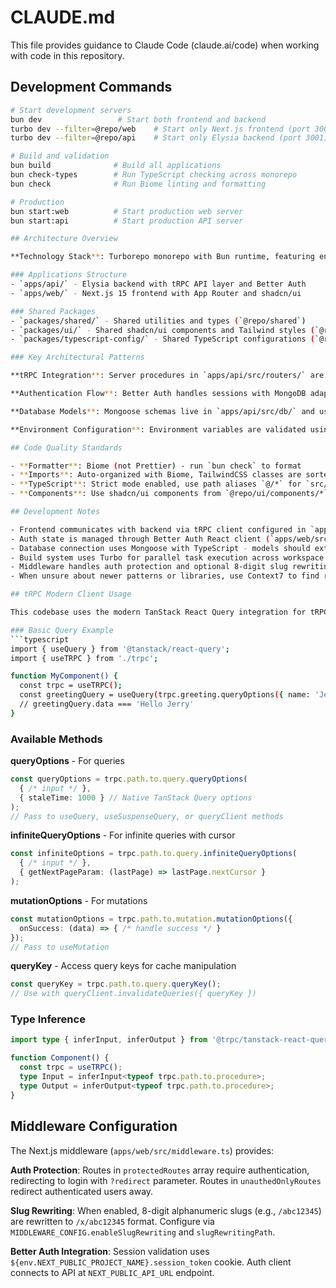# CLAUDE.md

This file provides guidance to Claude Code (claude.ai/code) when working with code in this repository.

## Development Commands

```bash
# Start development servers
bun dev                 # Start both frontend and backend
turbo dev --filter=@repo/web    # Start only Next.js frontend (port 3000)  
turbo dev --filter=@repo/api    # Start only Elysia backend (port 3001)

# Build and validation
bun build              # Build all applications
bun check-types        # Run TypeScript checking across monorepo
bun check              # Run Biome linting and formatting

# Production
bun start:web          # Start production web server
bun start:api          # Start production API server

## Architecture Overview

**Technology Stack**: Turborepo monorepo with Bun runtime, featuring end-to-end TypeScript type safety from MongoDB → Elysia/tRPC → Next.js

### Applications Structure
- `apps/api/` - Elysia backend with tRPC API layer and Better Auth
- `apps/web/` - Next.js 15 frontend with App Router and shadcn/ui

### Shared Packages
- `packages/shared/` - Shared utilities and types (`@repo/shared`)
- `packages/ui/` - Shared shadcn/ui components and Tailwind styles (`@repo/ui`)
- `packages/typescript-config/` - Shared TypeScript configurations (`@repo/typescript-config`)

### Key Architectural Patterns

**tRPC Integration**: Server procedures in `apps/api/src/routers/` are consumed by frontend with full type inference. Add new routers to the main router in `apps/api/src/routers/index.ts`.

**Authentication Flow**: Better Auth handles sessions with MongoDB adapter. Protected procedures check session context via `protectedProcedure` in `apps/api/src/lib/trpc.ts`.

**Database Models**: Mongoose schemas live in `apps/api/src/db/` and use zod-mongoose for type-safe schema definitions. Look at existing schemas as references for patterns. Connection is managed within the API application.

**Environment Configuration**: Environment variables are validated using `@t3-oss/env-core` with Zod schemas in `apps/web/src/env.ts` and `apps/api/src/env.ts`. All apps share variables from root `.env` file. Required vars include `DATABASE_URL`, `REDIS_URL`, `BETTER_AUTH_SECRET`, `NEXT_PUBLIC_WEBSITE_URL`, and `NEXT_PUBLIC_API_URL`.

## Code Quality Standards

- **Formatter**: Biome (not Prettier) - run `bun check` to format
- **Imports**: Auto-organized with Biome, TailwindCSS classes are sorted
- **TypeScript**: Strict mode enabled, use path aliases `@/*` for `src/*`
- **Components**: Use shadcn/ui components from `@repo/ui/components/*` or local `@/components/ui`, follow New York variant style

## Development Notes

- Frontend communicates with backend via tRPC client configured in `apps/web/src/utils/trpc.ts`
- Auth state is managed through Better Auth React client (`apps/web/src/lib/auth-client.ts`) and TanStack Query
- Database connection uses Mongoose with TypeScript - models should extend proper Mongoose document types
- Build system uses Turbo for parallel task execution across workspace packages
- Middleware handles auth protection and optional 8-digit slug rewriting (`apps/web/src/middleware.ts`)
- When unsure about newer patterns or libraries, use Context7 to find relevant documentation

## tRPC Modern Client Usage

This codebase uses the modern TanStack React Query integration for tRPC, providing native query factories instead of custom hooks.

### Basic Query Example
```typescript
import { useQuery } from '@tanstack/react-query';
import { useTRPC } from './trpc';

function MyComponent() {
  const trpc = useTRPC();
  const greetingQuery = useQuery(trpc.greeting.queryOptions({ name: 'Jerry' }));
  // greetingQuery.data === 'Hello Jerry'
}
```

### Available Methods

**queryOptions** - For queries
```typescript
const queryOptions = trpc.path.to.query.queryOptions(
  { /* input */ },
  { staleTime: 1000 } // Native TanStack Query options
);
// Pass to useQuery, useSuspenseQuery, or queryClient methods
```

**infiniteQueryOptions** - For infinite queries with cursor
```typescript
const infiniteOptions = trpc.path.to.query.infiniteQueryOptions(
  { /* input */ },
  { getNextPageParam: (lastPage) => lastPage.nextCursor }
);
```

**mutationOptions** - For mutations
```typescript
const mutationOptions = trpc.path.to.mutation.mutationOptions({
  onSuccess: (data) => { /* handle success */ }
});
// Pass to useMutation
```

**queryKey** - Access query keys for cache manipulation
```typescript
const queryKey = trpc.path.to.query.queryKey();
// Use with queryClient.invalidateQueries({ queryKey })
```

### Type Inference
```typescript
import type { inferInput, inferOutput } from '@trpc/tanstack-react-query';

function Component() {
  const trpc = useTRPC();
  type Input = inferInput<typeof trpc.path.to.procedure>;
  type Output = inferOutput<typeof trpc.path.to.procedure>;
}
```

## Middleware Configuration

The Next.js middleware (`apps/web/src/middleware.ts`) provides:

**Auth Protection**: Routes in `protectedRoutes` array require authentication, redirecting to login with `?redirect` parameter. Routes in `unauthedOnlyRoutes` redirect authenticated users away.

**Slug Rewriting**: When enabled, 8-digit alphanumeric slugs (e.g., `/abc12345`) are rewritten to `/x/abc12345` format. Configure via `MIDDLEWARE_CONFIG.enableSlugRewriting` and `slugRewritingPath`.

**Better Auth Integration**: Session validation uses `${env.NEXT_PUBLIC_PROJECT_NAME}.session_token` cookie. Auth client connects to API at `NEXT_PUBLIC_API_URL` endpoint.